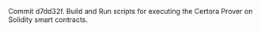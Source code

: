 Commit d7dd32f.                    Build and Run scripts for executing the Certora Prover on Solidity smart contracts.